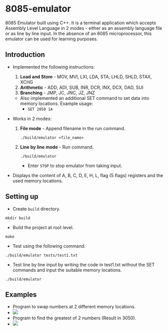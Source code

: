 # 8085-emulator
8085 Emulator built using C++. It is a terminal application which accepts Assembly Level Language in 2 modes - either as an assembly language file or as line by line input. In the absence of an 8085 microprocessor, this emulator can be used for learning purposes.  

## Introduction

- Implemented the following instructions:
  1. **Load and Store** - MOV, MVI, LXI, LDA, STA, LHLD, SHLD, STAX, XCHG
  2. **Arithmetic** - ADD, ADI, SUB, INR, DCR, INX, DCX, DAD, SUI
  3. **Branching** - JMP, JC, JNC, JZ, JNZ
  - Also implemented an additional SET command to set data into memory locations. Example usage:
    - `SET 2050 1A`

- Works in 2 modes:
  1. **File mode** - Append filename in the run command.
     ```terminal
     ./build/emulator <file_name>
     ```
  2. **Line by line mode** - Run command.
     ```terminal
     ./build/emulator
     ```
     - Enter `STOP` to stop emulator from taking input.

- Displays the content of A, B, C, D, E, H, L, flag (5 flags) registers and the used memory locations.
## Setting up
- Create `build` directory.
```terminal
mkdir build
```
- Build the project at root level.
```terminal
make
```
- Test using the following command.
```terminal
./build/emulator tests/test1.txt 
```
- Test line by line input by writing the code in test1.txt without the SET commands and input the suitable memory locations.
```terminal
./build/emulator
```

## Examples
- Program to swap numbers at 2 different memory locations.
- <img  src="https://github.com/user-attachments/assets/4ad532bd-754a-4757-964c-45370be4e044">
- Program to find the greatest of 2 numbers (Result in 3050).
- <img  src="https://github.com/user-attachments/assets/e912e641-de7a-4d84-b3c5-1f7831460ecf">

